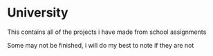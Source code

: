 # University
This contains all of the projects i have made from school assignments 

Some may not be finished, i will do my best to note if they are not
